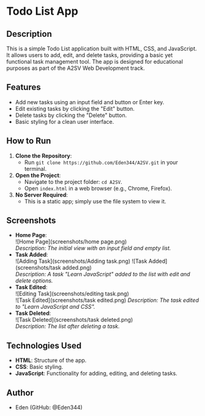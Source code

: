 # Todo List App

## Description
This is a simple Todo List application built with HTML, CSS, and JavaScript. It allows users to add, edit, and delete tasks, providing a basic yet functional task management tool. The app is designed for educational purposes as part of the A2SV Web Development track.

## Features
- Add new tasks using an input field and button or Enter key.
- Edit existing tasks by clicking the "Edit" button.
- Delete tasks by clicking the "Delete" button.
- Basic styling for a clean user interface.

## How to Run
1. **Clone the Repository**:
   - Run `git clone https://github.com/Eden344/A2SV.git` in your terminal.
2. **Open the Project**:
   - Navigate to the project folder: `cd A2SV`.
   - Open `index.html` in a web browser (e.g., Chrome, Firefox).
3. **No Server Required**:
   - This is a static app; simply use the file system to view it.

## Screenshots
- **Home Page**:  
  ![Home Page](screenshots/home page.png)  
  _Description: The initial view with an input field and empty list._
- **Task Added**:  
  ![Adding Task](screenshots/Adding task.png) 
  ![Task Added](screenshots/task added.png)   
  _Description: A task "Learn JavaScript" added to the list with edit and delete options._
- **Task Edited**:  
  ![Editing Task](screenshots/editing task.png)  
   ![Task Edited](screenshots/task edited.png) 
  _Description: The task edited to "Learn JavaScript and CSS"._
- **Task Deleted**:  
  ![Task Deleted](screenshots/task deleted.png)  
  _Description: The list after deleting a task._

## Technologies Used
- **HTML**: Structure of the app.
- **CSS**: Basic styling.
- **JavaScript**: Functionality for adding, editing, and deleting tasks.

## Author
- Eden (GitHub: @Eden344)

